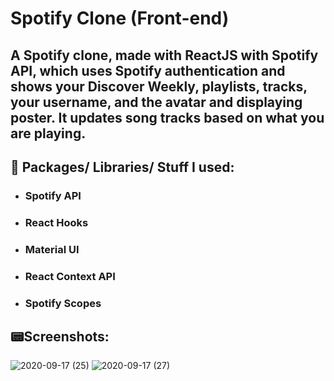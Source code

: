 # Spotify Clone (Front-end)
## A Spotify clone, made with ReactJS with Spotify API, which uses Spotify authentication and shows your Discover Weekly, playlists, tracks, your username, and the avatar and displaying poster. It updates song tracks based on what you are playing.

##  🎁 Packages/ Libraries/ Stuff I used:
* ### Spotify API
* ### React Hooks
* ### Material UI
* ### React Context API
* ### Spotify Scopes

## 📟Screenshots:

![2020-09-17 (25)](https://user-images.githubusercontent.com/55017730/93470004-e5e3ee80-f90e-11ea-800d-ee3d0dfc3a42.png)
![2020-09-17 (27)](https://user-images.githubusercontent.com/55017730/93470000-e4b2c180-f90e-11ea-98d1-8871601db533.png)

